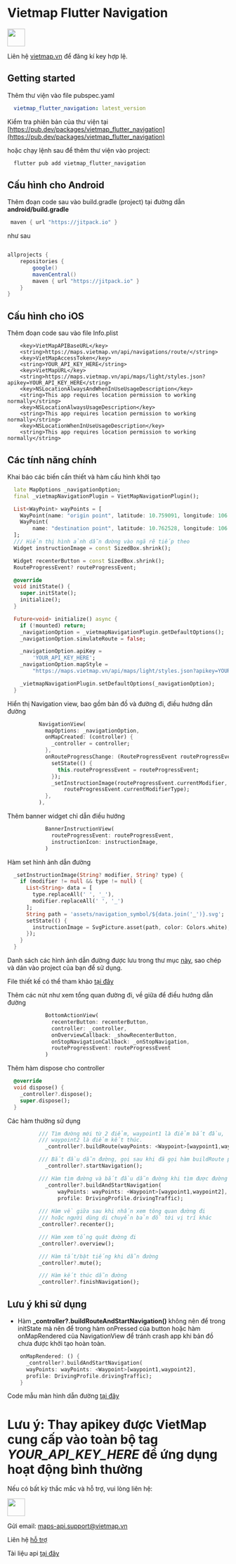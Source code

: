 # Vietmap Flutter Navigation

[<img src="https://bizweb.dktcdn.net/100/415/690/themes/804206/assets/logo.png?1689561872933" height="40"/> </p>](https://vietmap.vn/maps-api)

Liên hệ [vietmap.vn](https://bit.ly/vietmap-api) để đăng kí key hợp lệ.

## Getting started

Thêm thư viện vào file pubspec.yaml
```yaml
  vietmap_flutter_navigation: latest_version
```

Kiểm tra phiên bản của thư viện tại [https://pub.dev/packages/vietmap_flutter_navigation](https://pub.dev/packages/vietmap_flutter_navigation)
 
hoặc chạy lệnh sau để thêm thư viện vào project:
```bash
  flutter pub add vietmap_flutter_navigation
```
## Cấu hình cho Android


Thêm đoạn code sau vào build.gradle (project) tại đường dẫn **android/build.gradle**

```gradle
 maven { url "https://jitpack.io" }
```


như sau


```gradle

allprojects {
    repositories {
        google()
        mavenCentral()
        maven { url "https://jitpack.io" }
    }
}
```


## Cấu hình cho iOS
Thêm đoạn code sau vào file Info.plist
```
	<key>VietMapAPIBaseURL</key>
	<string>https://maps.vietmap.vn/api/navigations/route/</string>
	<key>VietMapAccessToken</key>
	<string>YOUR_API_KEY_HERE</string>
	<key>VietMapURL</key>
	<string>https://maps.vietmap.vn/api/maps/light/styles.json?apikey=YOUR_API_KEY_HERE</string>
	<key>NSLocationAlwaysAndWhenInUseUsageDescription</key>
	<string>This app requires location permission to working normally</string>
	<key>NSLocationAlwaysUsageDescription</key>
	<string>This app requires location permission to working normally</string>
	<key>NSLocationWhenInUseUsageDescription</key>
	<string>This app requires location permission to working normally</string>
```


## Các tính năng chính


Khai báo các biến cần thiết và hàm cấu hình khởi tạo
```dart
  late MapOptions _navigationOption;
  final _vietmapNavigationPlugin = VietMapNavigationPlugin();

  List<WayPoint> wayPoints = [
    WayPoint(name: "origin point", latitude: 10.759091, longitude: 106.675817),
    WayPoint(
        name: "destination point", latitude: 10.762528, longitude: 106.653099)
  ];
  /// Hiển thị hình ảnh dẫn đường vào ngã rẽ tiếp theo
  Widget instructionImage = const SizedBox.shrink();

  Widget recenterButton = const SizedBox.shrink();
  RouteProgressEvent? routeProgressEvent;

  @override
  void initState() {
    super.initState();
    initialize();
  }

  Future<void> initialize() async {
    if (!mounted) return;
    _navigationOption = _vietmapNavigationPlugin.getDefaultOptions();
    _navigationOption.simulateRoute = false;

    _navigationOption.apiKey =
        'YOUR_API_KEY_HERE';
    _navigationOption.mapStyle =
        "https://maps.vietmap.vn/api/maps/light/styles.json?apikey=YOUR_API_KEY_HERE";

    _vietmapNavigationPlugin.setDefaultOptions(_navigationOption);
  }
```

Hiển thị Navigation view, bao gồm bản đồ và đường đi, điều hướng dẫn đường
```dart
          NavigationView(
            mapOptions: _navigationOption,
            onMapCreated: (controller) {
              _controller = controller;
            },
            onRouteProgressChange: (RouteProgressEvent routeProgressEvent) {
              setState(() {
                this.routeProgressEvent = routeProgressEvent;
              });
              _setInstructionImage(routeProgressEvent.currentModifier,
                  routeProgressEvent.currentModifierType);
            },
          ),
```


Thêm banner widget chỉ dẫn điều hướng 
```dart
            BannerInstructionView(
              routeProgressEvent: routeProgressEvent,
              instructionIcon: instructionImage,
            )
```
Hàm set hình ảnh dẫn đường
```dart
  _setInstructionImage(String? modifier, String? type) {
    if (modifier != null && type != null) {
      List<String> data = [
        type.replaceAll(' ', '_'),
        modifier.replaceAll(' ', '_')
      ];
      String path = 'assets/navigation_symbol/${data.join('_')}.svg';
      setState(() {
        instructionImage = SvgPicture.asset(path, color: Colors.white);
      });
    }
  }
```
Danh sách các hình ảnh dẫn đường được lưu trong thư mục [này](./example/assets/navigation_symbol), sao chép và dán vào project của bạn để sử dụng.

File thiết kế có thể tham khảo [tại đây](https://www.figma.com/file/rWyQ5TNtt6E5l8tPEE9Tkl/VietMap-navigation-symbol?type=design&node-id=1%3A457&mode=design&t=yszRZCTouxAdYXXJ-1)



Thêm các nút như xem tổng quan đường đi, về giữa để điều hướng dẫn đường
```dart
            BottomActionView(
              recenterButton: recenterButton,
              controller: _controller,
              onOverviewCallback: _showRecenterButton,
              onStopNavigationCallback: _onStopNavigation,
              routeProgressEvent: routeProgressEvent
            )
```

Thêm hàm dispose cho controller
```dart
  @override
  void dispose() {
    _controller?.dispose();
    super.dispose();
  }
```
Các hàm thường sử dụng
```dart
          /// Tìm đường mới từ 2 điểm, waypoint1 là điểm bắt đầu, 
          /// waypoint2 là điểm kết thúc.
            _controller?.buildRoute(wayPoints: <Waypoint>[waypoint1,waypoint2]);

          /// Bắt đầu dẫn đường, gọi sau khi đã gọi hàm buildRoute phía trên
            _controller?.startNavigation();

          /// Hàm tìm đường và bắt đầu dẫn đường khi tìm được đường đi
            _controller?.buildAndStartNavigation(
                wayPoints: wayPoints: <Waypoint>[waypoint1,waypoint2],
                profile: DrivingProfile.drivingTraffic);
          
          /// Hàm về giữa sau khi nhấn xem tông quan đường đi 
          /// hoặc người dùng di chuyển bản đồ tới vị trí khác
          _controller?.recenter();

          /// Hàm xem tổng quát đường đi
          _controller?.overview();

          /// Hàm tắt/bật tiếng khi dẫn đường
          _controller?.mute();

          /// Hàm kết thúc dẫn đường
          _controller?.finishNavigation();
```

## Lưu ý khi sử dụng
- Hàm **_controller?.buildRouteAndStartNavigation()** không nên để trong initState mà nên để trong hàm onPressed của button hoặc hàm onMapRendered của NavigationView để tránh crash app khi bản đồ chưa được khởi tạo hoàn toàn.
```dart
    onMapRendered: () {
      _controller?.buildAndStartNavigation(
      wayPoints: wayPoints: <Waypoint>[waypoint1,waypoint2],
      profile: DrivingProfile.drivingTraffic);  
    }
``` 

Code mẫu màn hình dẫn đường [tại đây](./example/lib/main.dart)
# Lưu ý: Thay apikey được VietMap cung cấp vào toàn bộ tag _YOUR_API_KEY_HERE_ để ứng dụng hoạt động bình thường

Nếu có bất kỳ thắc mắc và hỗ trợ, vui lòng liên hệ:

[<img src="https://bizweb.dktcdn.net/100/415/690/themes/804206/assets/logo.png?1689561872933" height="40"/> </p>](https://vietmap.vn/maps-api)
Gửi email: [maps-api.support@vietmap.vn](mailto:maps-api.support@vietmap.vn)


Liên hệ [hỗ trợ](https://vietmap.vn/lien-he)

Tài liệu api [tại đây](https://maps.vietmap.vn/docs/map-api/overview/)